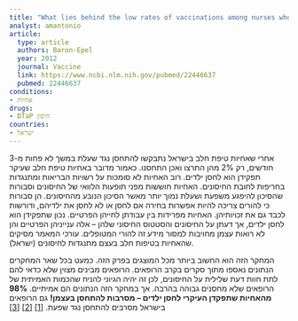 ```yaml
---
title: "What lies behind the low rates of vaccinations among nurses who treat infants?"
analyst: amantonio
article:
  type: article
  authors: Baron-Epel
  year: 2012
  journal: Vaccine
  link: https://www.ncbi.nlm.nih.gov/pubmed/22446637
  pubmed: 22446637
conditions:
- אחיות
drugs:
- DTaP חיסון
countries:
- ישראל
---
```


אחרי שאחיות טיפת חלב בישראל נתבקשו להתחסן נגד שעלת במשך לא פחות מ-3 חודשים, רק 2% מהן התרצו ואכן התחסנו. כאמור מדובר באחיות טיפת חלב שעיקר תפקידן הוא לחסן ילדים.
רוב האחיות לא סומכות על רשויות הבריאות ומתנגדות בחריפות לחובת החיסונים.
האחיות חוששות מפני תופעות הלוואי של החיסונים וסבורות שהסיכון להיפגע משפעת ושעלת נמוך יותר מאשר הסיכון הנובע מהחיסונים.
הן סבורות כי להורים צריכה להיות אפשרות בחירה אם לחסן או לא לחסן את ילדיהם, ודורשות לכבד גם את זכויותיהן.
האחיות מפרידות בין עבודתן לחייהן הפרטיים. נכון שתפקידן הוא לחסן ילדים, אך דעתן על החיסונים והסטטוס החיסוני שלהן – אלה ענייניהן הפרטיים והן לא רואות עצמן מחויבות למסור מידע זה להורי המטופלים.
עורכי המאמר מסיקים שהאחיות בטיפות חלב בעצם מתנגדות לחיסונים (ישראל).

המחקר הזה הוא החשוב ביותר מכל המוצגים בפרק הזה. כמעט בכל שאר המחקרים הנתונים נאספו מתוך סקרים בקרב הרופאים. הרופאים מבינים מצוין שלא כדאי להם לתת חוות דעת שלילית על החיסונים, לכן זה יהיה הגיוני להניח שהכמות האמיתית של הרופאים שלא מחסנים גבוהה בהרבה. אך במחקר הזה הנתונים הם אמיתיים. **98% מהאחיות שתפקדן העיקרי לחסן ילדים – מסרבות להתחסן בעצמן!**
גם הרופאים בישראל מסרבים להתחסן נגד שפעת. [[1]](http://www.jpost.com/HEALTH-SCIENCE/Iraeli-Medical-Association-rejects-mandatory-flu-shots-for-doctors-537007) [[2]](https://www.ynet.co.il/articles/0,7340,L-3771028,00.html) [[3]](https://www.ynet.co.il/articles/0,7340,L-5028021,00.html)
